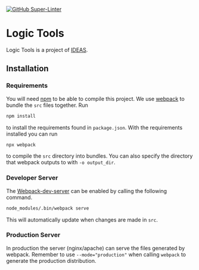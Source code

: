 [![GitHub Super-Linter](https://github.com/ideas-edu/logictools/workflows/Lint%20Code%20Base/badge.svg)](https://github.com/marketplace/actions/super-linter)

# Logic Tools
Logic Tools is a project of [IDEAS](https://ideas.science.uu.nl//#projects).

## Installation
### Requirements
You will need [npm](https://www.npmjs.com/get-npm) to be able to compile this project. We use [webpack](https://webpack.js.org) to bundle the `src` files together. Run
```sh
npm install
```
to install the requirements found in `package.json`. With the requirements installed you can run
```sh
npx webpack
```
to compile the `src` directory into bundles. You can also specify the directory that webpack outputs to with `-o output_dir`.

### Developer Server
The [Webpack-dev-server](https://github.com/webpack/webpack-dev-server) can be enabled by calling the following command.
```sh
node_modules/.bin/webpack serve
```
This will automatically update when changes are made in `src`.

### Production Server
In production the server (nginx/apache) can serve the files generated by webpack. Remember to use `--mode="production"` when calling `webpack` to generate the production distribution.
